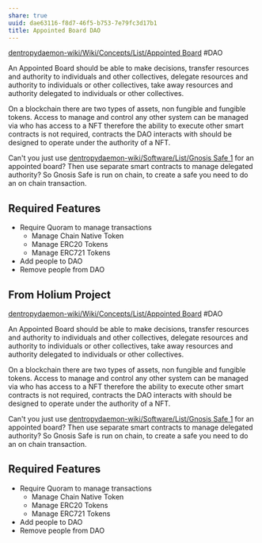 ```yaml
---
share: true
uuid: dae63116-f8d7-46f5-b753-7e79fc3d17b1
title: Appointed Board DAO
---
```

[dentropydaemon-wiki/Wiki/Concepts/List/Appointed Board](/undefined) #DAO 

An Appointed Board should be able to make decisions, transfer resources and authority to individuals and other collectives, delegate resources and authority to individuals or other collectives, take away resources and authority delegated to individuals or other collectives.

On a blockchain there are two types of assets, non fungible and fungible tokens. Access to manage and control any other system can be managed via who has access to a NFT therefore the ability to execute other smart contracts is not required, contracts the DAO interacts with should be designed to operate under the authority of a NFT.

Can't you just use [dentropydaemon-wiki/Software/List/Gnosis Safe 1](/undefined) for an appointed board? Then use separate smart contracts to manage delegated authority? So Gnosis Safe is run on chain, to create a safe you need to do an on chain transaction.

## Required Features

* Require Quoram to manage transactions
	* Manage Chain Native Token
	* Manage ERC20 Tokens
	* Manage ERC721 Tokens
* Add people to DAO
* Remove people from DAO

## From Holium Project

[dentropydaemon-wiki/Wiki/Concepts/List/Appointed Board](/undefined) #DAO 

An Appointed Board should be able to make decisions, transfer resources and authority to individuals and other collectives, delegate resources and authority to individuals or other collectives, take away resources and authority delegated to individuals or other collectives.

On a blockchain there are two types of assets, non fungible and fungible tokens. Access to manage and control any other system can be managed via who has access to a NFT therefore the ability to execute other smart contracts is not required, contracts the DAO interacts with should be designed to operate under the authority of a NFT.

Can't you just use [dentropydaemon-wiki/Software/List/Gnosis Safe 1](/undefined) for an appointed board? Then use separate smart contracts to manage delegated authority? So Gnosis Safe is run on chain, to create a safe you need to do an on chain transaction.

## Required Features

* Require Quoram to manage transactions
	* Manage Chain Native Token
	* Manage ERC20 Tokens
	* Manage ERC721 Tokens
* Add people to DAO
* Remove people from DAO

